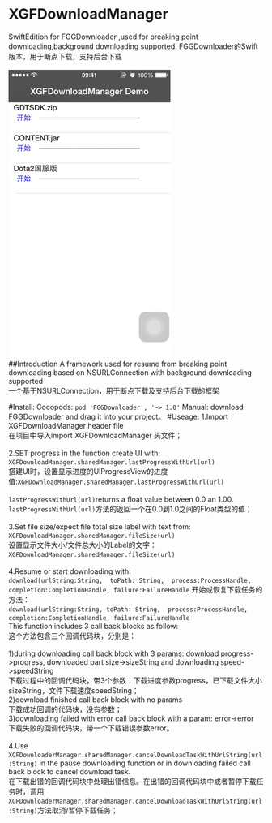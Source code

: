# XGFDownloadManager<br>
SwiftEdition for FGGDownloader ,used for breaking point downloading,background downloading supported.
FGGDownloader的Swift版本，用于断点下载，支持后台下载<br>
<br>
![演示](https://github.com/Insfgg99x/XGFDownloader/blob/master/demo.gif)<br>
##Introduction
A framework used for resume from breaking point downloading based on NSURLConnection with background downloading supported<br>
一个基于NSURLConnection，用于断点下载及支持后台下载的框架

#Install:
Cocopods:
`pod 'FGGDownloader', '~> 1.0'`
Manual:
download [FGGDownloader](https://github.com/Insfgg99x/FGGDownloader.git) and drag it into your project。
#Useage:
1.Import XGFDownloadManager header file<br>
  在项目中导入import XGFDownloadManager 头文件；<br>
<br>
2.SET progress in the function create UI with: `XGFDownloadManager.sharedManager.lastProgressWithUrl(url)`<br>
 搭建UI时，设置显示进度的UIProgressView的进度值:`XGFDownloadManager.sharedManager.lastProgressWithUrl(url)`<br>
<br>
`lastProgressWithUrl(url)`returns a float value between 0.0 an 1.00.<br>
`lastProgressWithUrl(url)`方法的返回一个在0.0到1.0之间的Float类型的值；<br>
<br>
3.Set file size/expect file total size label with text from: `XGFDownloadManager.sharedManager.fileSize(url)`<br>
  设置显示文件大小/文件总大小的Label的文字：`XGFDownloadManager.sharedManager.fileSize(url)`<br>
<br>
4.Resume or start downloading with: <br>
`
download(urlString:String, 
            toPath: String, 
           process:ProcessHandle,
        completion:CompletionHandle,
           failure:FailureHandle
`
  开始或恢复下载任务的方法：<br>
`
download(urlString:String,
            toPath: String, 
           process:ProcessHandle,
        completion:CompletionHandle,
           failure:FailureHandle
`
<br>
This function includes 3 call back blocks as follow:<br>
这个方法包含三个回调代码块，分别是：<br>
<br>
1)during downloading call back block with 3 params: download progress->progress, downloaded part size->sizeString and downloading speed->speedString<br>
  下载过程中的回调代码块，带3个参数：下载进度参数progress，已下载文件大小sizeString，文件下载速度speedString；<br>
2)download finished call back block with no params<br>
  下载成功回调的代码块，没有参数；<br>
3)downloading failed with error call back block with a param: error->error<br>
  下载失败的回调代码块，带一个下载错误参数error。<br>
<br>
4.Use `XGFDownloaderManager.sharedManager.cancelDownloadTaskWithUrlString(url:String)` in the pause downloading function or in downloading failed call back block to cancel download task.<br>
  在下载出错的回调代码块中处理出错信息。在出错的回调代码块中或者暂停下载任务时，调用`XGFDownloaderManager.sharedManager.cancelDownloadTaskWithUrlString(url:String)`方法取消/暂停下载任务；<br>
<br>
